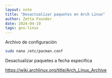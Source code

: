 ```yaml
---
layout: note
title: "Desactualizar paquetes en Arch Linux"
author: Zetta Founder
date: 2024-04-19
tags: gnu-linux
---
```


Archivo de configuración

```bash
sudo nano /etc/pacman.conf
```

Desactualizar paquetes a fecha especifica

https://wiki.archlinux.org/title/Arch_Linux_Archive